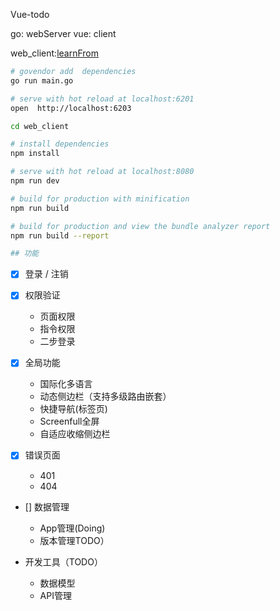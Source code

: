 Vue-todo

go: webServer
vue: client

web_client:[learnFrom](https://github.com/PanJiaChen/vue-element-admin/blob/master/README.zh-CN.md)

``` bash
# govendor add  dependencies
go run main.go

# serve with hot reload at localhost:6201
open  http://localhost:6203 

cd web_client

# install dependencies
npm install

# serve with hot reload at localhost:8080
npm run dev

# build for production with minification
npm run build

# build for production and view the bundle analyzer report
npm run build --report

## 功能

```

 
- [x] 登录 / 注销

- [x] 权限验证
  - 页面权限
  - 指令权限
  - 二步登录


- [x] 全局功能
  - 国际化多语言
  - 动态侧边栏（支持多级路由嵌套）
  - 快捷导航(标签页)
  - Screenfull全屏
  - 自适应收缩侧边栏


- [x] 错误页面
  - 401
  - 404

- [] 数据管理
  - App管理(Doing)
  - 版本管理TODO）

- 开发工具（TODO）
  - 数据模型
  - API管理